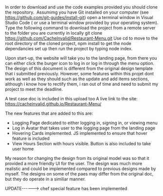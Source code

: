 In order to download and use the code examples provided you should clone the repository. 
Assumimg you have Git installed on your computer (see https://github.com/git-guides/install-git) open a terminal window in Visual Studio Code ( or use a terminal window provided by your operating system). Type the following command to download the project from a remote server to the folder you are currently in locally
git clone https://github.com/CacheInvalid/Restaurant-Menu.git
Use cd to move to the root directory of the cloned project, npm install to get the node dependancies set up then run the project by typing node index.

Upon start-up, the website will take you to the landing page, from there you can either click the burger icon to log in or log in through the menu option.
The design of this document is different from the original design template that i submitted previously. 
However, some features within this projet dont work as well as they should such as the update and add items sections, 
although i know how to rectify them, i ran out of time and need to submit my project to meet the deadline.

A test case doc is included in this upload too
A live link to the site: https://cacheinvalid.github.io/Restaurant-Menu/


The new features that are added to this are: 
- Logging Page dedicated to either logging in, signing in, or viewing menu
- Log in Avatar that takes user to the logging page from the landing page
- Hovering Cards implemented. JS implemented to ensure that hover feature is included 
- View Hours Section with hours visible. Button is also included to take user home



My reason for changing the design from its original model was so that it provided a more friendly UI for the user. The design was much more realistic and 
could be implemented compared to previous designs made by myself. The designs on some of the paes may differ from the original doc, 
but they do operate in a similiar manner.

UPDATE------> chef special feature has been implemented
